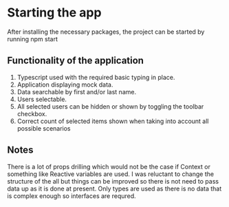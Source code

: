 # Starting the app
After installing the necessary packages, the project can be started by running npm start

## Functionality of the application

1) Typescript used with the required basic typing in place.
2) Application displaying mock data.
3) Data searchable by first and/or last name.
4) Users selectable.
5) All selected users can be hidden or shown by toggling the toolbar checkbox.
6) Correct count of selected items shown when taking into account all possible scenarios

## Notes

There is a lot of props drilling which would not be the case if Context or something like Reactive variables are used. 
I was reluctant to change the structure of the all but things can be improved so there is not need to pass data up as it is done at present.
Only types are used as there is no data that is complex enough so interfaces are requred.

